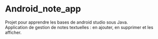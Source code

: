 # Android_note_app
 Projet pour apprendre les bases de android studio sous Java.  
 Application de gestion de notes textuelles : en ajouter, en supprimer et les afficher.   
